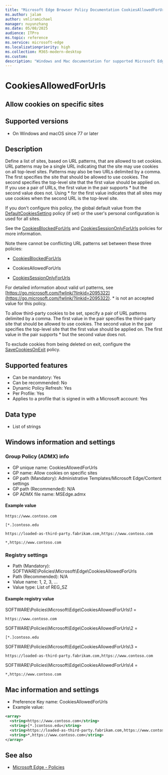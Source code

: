 ```yaml
---
title: "Microsoft Edge Browser Policy Documentation CookiesAllowedForUrls"
ms.author: jalam
author: vmliramichael
manager: nuyunzhang
ms.date: 05/08/2025
audience: ITPro
ms.topic: reference
ms.service: microsoft-edge
ms.localizationpriority: high
ms.collection: M365-modern-desktop
ms.custom:
description: "Windows and Mac documentation for supported Microsoft Edge Browser policy: Allow cookies on specific sites"
---
```


<!--THIS FILE IS AUTOMATICALLY GENERATED. MANUAL CHANGES WILL BE OVERWRITTEN.-->
<!--Please contact the Microsoft Edge Manageability team with any questions.-->

# CookiesAllowedForUrls

## Allow cookies on specific sites


## Supported versions

- On Windows and macOS since 77 or later

## Description

Define a list of sites, based on URL patterns, that are allowed to set cookies. URL patterns may be a single URL indicating that the site may use cookies on all top-level sites. Patterns may also be two URLs delimited by a comma. The first specifies the site that should be allowed to use cookies. The second specifies the top-level site that the first value should be applied on. If you use a pair of URLs, the first value in the pair supports * but the second value does not. Using * for the first value indicates that all sites may use cookies when the second URL is the top-level site.

If you don't configure this policy, the global default value from the [DefaultCookiesSetting](DefaultCookiesSetting.md) policy (if set) or the user's personal configuration is used for all sites.

See the [CookiesBlockedForUrls](CookiesBlockedForUrls.md) and [CookiesSessionOnlyForUrls](CookiesSessionOnlyForUrls.md) policies for more information.

Note there cannot be conflicting URL patterns set between these three policies:

- [CookiesBlockedForUrls](CookiesBlockedForUrls.md)

- CookiesAllowedForUrls

- [CookiesSessionOnlyForUrls](CookiesSessionOnlyForUrls.md)

For detailed information about valid url patterns, see [https://go.microsoft.com/fwlink/?linkid=2095322](https://go.microsoft.com/fwlink/?linkid=2095322). * is not an accepted value for this policy.

To allow third-party cookies to be set, specify a pair of URL patterns delimited by a comma. The first value in the pair specifies the third-party site that should be allowed to use cookies. The second value in the pair specifies the top-level site that the first value should be applied on. The first value in the pair supports * but the second value does not.

To exclude cookies from being deleted on exit, configure the [SaveCookiesOnExit](SaveCookiesOnExit.md) policy.

## Supported features

- Can be mandatory: Yes
- Can be recommended: No
- Dynamic Policy Refresh: Yes
- Per Profile: Yes
- Applies to a profile that is signed in with a Microsoft account: Yes

## Data type

- List of strings

## Windows information and settings

### Group Policy (ADMX) info

- GP unique name: CookiesAllowedForUrls
- GP name: Allow cookies on specific sites
- GP path (Mandatory): Administrative Templates/Microsoft Edge/Content settings
- GP path (Recommended): N/A
- GP ADMX file name: MSEdge.admx

#### Example value

```
https://www.contoso.com
```

```
[*.]contoso.edu
```

```
https://loaded-as-third-party.fabrikam.com,https://www.contoso.com
```

```
*,https://www.contoso.com
```

### Registry settings

- Path (Mandatory): SOFTWARE\Policies\Microsoft\Edge\CookiesAllowedForUrls
- Path (Recommended): N/A
- Value name: 1, 2, 3, ...
- Value type: List of REG_SZ

#### Example registry value

SOFTWARE\Policies\Microsoft\Edge\CookiesAllowedForUrls\1 =
```
https://www.contoso.com
```

SOFTWARE\Policies\Microsoft\Edge\CookiesAllowedForUrls\2 =
```
[*.]contoso.edu
```

SOFTWARE\Policies\Microsoft\Edge\CookiesAllowedForUrls\3 =
```
https://loaded-as-third-party.fabrikam.com,https://www.contoso.com
```

SOFTWARE\Policies\Microsoft\Edge\CookiesAllowedForUrls\4 =
```
*,https://www.contoso.com
```




## Mac information and settings

- Preference Key name: CookiesAllowedForUrls
- Example value:

```xml
<array>
  <string>https://www.contoso.com</string>
  <string>[*.]contoso.edu</string>
  <string>https://loaded-as-third-party.fabrikam.com,https://www.contoso.com</string>
  <string>*,https://www.contoso.com</string>
</array>
```

## See also
- [Microsoft Edge - Policies](../microsoft-edge-policies.md)
